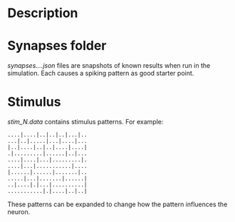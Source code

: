 # Description

# Synapses folder
*synapses....json* files are snapshots of known results when run in the simulation. Each causes a spiking pattern as good starter point.

# Stimulus
*stim_N.data* contains stimulus patterns. For example:
```
....|....|..|..|..|...|..
...|..|.....|...|....|...
|..|....|..|..|....|....|
.|.........|......|..|...
....|....|...|.........|.
....|...|...........|....
|......|......|.......|..
.....|...|.......|......|
..|....|.|...|..........|
...........|.|....|..|..|
```
These patterns can be expanded to change how the pattern influences the neuron.
